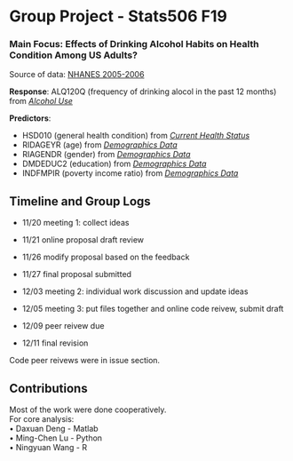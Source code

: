 # Group Project - Stats506 F19
### Main Focus: Effects of Drinking Alcohol Habits on Health Condition Among US Adults?

Source of data: [NHANES 2005-2006](https://wwwn.cdc.gov/nchs/nhanes/ContinuousNhanes/Default.aspx?BeginYear=2005)

**Response**: 
ALQ120Q (frequency of drinking alocol in the past 12 months) from *[Alcohol Use](https://wwwn.cdc.gov/Nchs/Nhanes/2005-2006/ALQ_D.htm)*

**Predictors**: 
- HSD010 (general health condition) from *[Current Health Status](https://wwwn.cdc.gov/Nchs/Nhanes/2005-2006/HSQ_D.htm#HSQ480)*
- RIDAGEYR (age)  from *[Demographics Data](https://wwwn.cdc.gov/nchs/nhanes/search/datapage.aspx?Component=Demographics&CycleBeginYear=2005)*
- RIAGENDR (gender)  from *[Demographics Data](https://wwwn.cdc.gov/nchs/nhanes/search/datapage.aspx?Component=Demographics&CycleBeginYear=2005)*
- DMDEDUC2 (education)  from *[Demographics Data](https://wwwn.cdc.gov/nchs/nhanes/search/datapage.aspx?Component=Demographics&CycleBeginYear=2005)*
- INDFMPIR (poverty income ratio)  from *[Demographics Data](https://wwwn.cdc.gov/nchs/nhanes/search/datapage.aspx?Component=Demographics&CycleBeginYear=2005)*





## Timeline and Group Logs
- 11/20  meeting 1: collect ideas
- 11/21  online proposal draft review
- 11/26  modify proposal based on the feedback
- 11/27  final proposal submitted 
- 12/03  meeting 2: individual work discussion and update ideas
- 12/05  meeting 3: put files together and online code reivew, submit draft

- 12/09  peer reivew due
- 12/11  final revision

Code peer reivews were in issue section. 

## Contributions
Most of the work were done cooperatively.  
For core analysis:  
• Daxuan Deng - Matlab  
• Ming-Chen Lu - Python  
• Ningyuan Wang - R  




